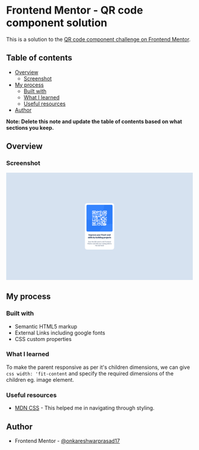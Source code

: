 # Frontend Mentor - QR code component solution

This is a solution to the [QR code component challenge on Frontend Mentor](https://www.frontendmentor.io/challenges/qr-code-component-iux_sIO_H).

## Table of contents

- [Overview](#overview)
  - [Screenshot](#screenshot)
- [My process](#my-process)
  - [Built with](#built-with)
  - [What I learned](#what-i-learned)
  - [Useful resources](#useful-resources)
- [Author](#author)

**Note: Delete this note and update the table of contents based on what sections you keep.**

## Overview

### Screenshot

![](./images/result-desktop.png)

## My process

### Built with

- Semantic HTML5 markup
- External Links including google fonts
- CSS custom properties

### What I learned

To make the parent responsive as per it's children dimensions, we can give ```css width: 'fit-content``` and specify the required dimensions of the children eg. image element.

### Useful resources

- [MDN CSS](https://developer.mozilla.org/en-US/docs/Web/CSS) - This helped me in navigating through styling.

## Author

- Frontend Mentor - [@onkareshwarprasad17](https://www.frontendmentor.io/profile/onkareshwarprasad17)

